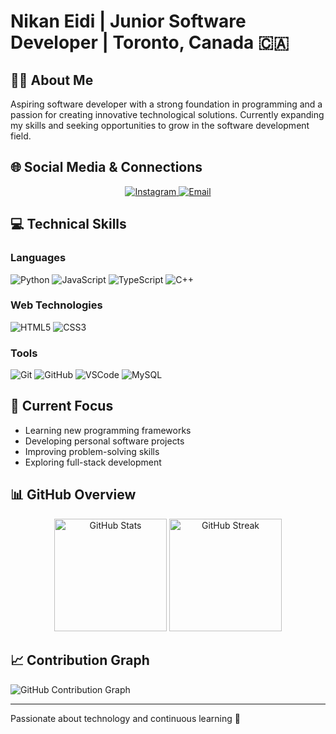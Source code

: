 # Nikan Eidi | Junior Software Developer | Toronto, Canada 🇨🇦

## 👨‍💻 About Me
Aspiring software developer with a strong foundation in programming and a passion for creating innovative technological solutions. Currently expanding my skills and seeking opportunities to grow in the software development field.

## 🌐 Social Media & Connections

<div align="center">
  <!-- LinkedIn -->
  
  <!-- Instagram -->
  <a href="https://www.instagram.com/nikankuroko" target="_blank">
    <img src="https://img.shields.io/badge/Instagram-E4405F?style=for-the-badge&logo=instagram&logoColor=white" alt="Instagram"/>
  </a>
  
  <!-- Email -->
  <a href="mailto:nikaneydi1984@gmail.com">
    <img src="https://img.shields.io/badge/Email-D14836?style=for-the-badge&logo=gmail&logoColor=white" alt="Email"/>
  </a>
</div>

## 💻 Technical Skills

### Languages
![Python](https://img.shields.io/badge/Python-3776AB?style=for-the-badge&logo=python&logoColor=white)
![JavaScript](https://img.shields.io/badge/JavaScript-F7DF1E?style=for-the-badge&logo=javascript&logoColor=black)
![TypeScript](https://img.shields.io/badge/TypeScript-3178C6?style=for-the-badge&logo=typescript&logoColor=white)
![C++](https://img.shields.io/badge/C++-00599C?style=for-the-badge&logo=cplusplus&logoColor=white)

### Web Technologies
![HTML5](https://img.shields.io/badge/HTML5-E34F26?style=for-the-badge&logo=html5&logoColor=white)
![CSS3](https://img.shields.io/badge/CSS3-1572B6?style=for-the-badge&logo=css3&logoColor=white)

### Tools
![Git](https://img.shields.io/badge/Git-F05032?style=for-the-badge&logo=git&logoColor=white)
![GitHub](https://img.shields.io/badge/GitHub-181717?style=for-the-badge&logo=github&logoColor=white)
![VSCode](https://img.shields.io/badge/VSCode-0078D4?style=for-the-badge&logo=visual-studio-code&logoColor=white)
![MySQL](https://img.shields.io/badge/MySQL-4479A1?style=for-the-badge&logo=mysql&logoColor=white)

## 🚀 Current Focus
- Learning new programming frameworks
- Developing personal software projects
- Improving problem-solving skills
- Exploring full-stack development

## 📊 GitHub Overview

<div align="center">
  <img src="https://github-readme-stats.vercel.app/api?username=NikanEidi&theme=tokyonight&show_icons=true&hide_border=false&include_all_commits=true" alt="GitHub Stats" height="180">
  <img src="https://github-readme-streak-stats.herokuapp.com/?user=NikanEidi&theme=tokyonight&hide_border=false" alt="GitHub Streak" height="180">
</div>



## 📈 Contribution Graph

![GitHub Contribution Graph](https://github-profile-trophy.vercel.app/?username=NikanEidi&theme=tokyonight&no-frame=true&column=4)

---

Passionate about technology and continuous learning 🌱

